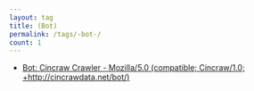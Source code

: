 ```yaml
---
layout: tag
title: (Bot)
permalink: /tags/-bot-/
count: 1
---
```


- [Bot: Cincraw Crawler - Mozilla/5.0 (compatible; Cincraw/1.0; +http://cincrawdata.net/bot/)](https://tetsuwo.github.io/post/20200315/bot-cincraw-crawler.html)
